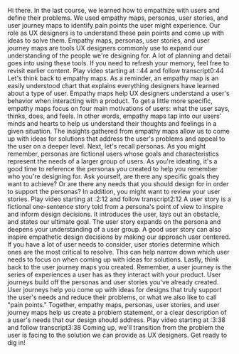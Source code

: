 
Hi there. In the last course, we learned how to empathize with users and define their problems. We used empathy maps, personas, user stories, and user journey maps to identify pain points the user might experience. Our role as UX designers is to understand these pain points and come up with ideas to solve them. Empathy maps, personas, user stories, and user journey maps are tools UX designers commonly use to expand our understanding of the people we're designing for. A lot of planning and detail goes into using these tools. If you need to refresh your memory, feel free to revisit earlier content.
Play video starting at ::44 and follow transcript0:44
Let's think back to empathy maps. As a reminder, an empathy map is an easily understood chart that explains everything designers have learned about a type of user. Empathy maps help UX designers understand a user's behavior when interacting with a product. To get a little more specific, empathy maps focus on four main motivations of users: what the user says, thinks, does, and feels. In other words, empathy maps tap into our users' minds and hearts to help us understand their thoughts and feelings in a given situation. The insights gathered from empathy maps allow us to come up with ideas for solutions that address the user's problems and appeal to the user on a deeper level. Next, let's recall personas. As you might remember, personas are fictional users whose goals and characteristics represent the needs of a larger group of users. As you're ideating, it's a good time to reference the personas you created to help you remember who you're designing for. Ask yourself, are there any specific goals they want to achieve? Or are there any needs that you should design for in order to support the personas? In addition, you might want to review your user stories.
Play video starting at :2:12 and follow transcript2:12
A user story is a fictional one-sentence story told from a persona's point of view to inspire and inform design decisions. It introduces the user, lays out an obstacle, and states our ultimate goal. The user story expands on the persona and deepens your understanding of a user group. A good user story can also inspire empathetic design decisions by making our approach user centered. If you have a lot of user needs to consider, user stories determine which ones are the most critical to resolve. This can help narrow down which user needs to focus on when coming up with ideas for solutions. Lastly, think back to the user journey maps you created. Remember, a user journey is the series of experiences a user has as they interact with your product. User journeys build off the personas and user stories you've already created. User journeys help you come up with ideas for designs that truly support the user's needs and reduce their problems, or what we also like to call "pain points." Together, empathy maps, personas, user stories, and user journey maps help us create a problem statement, or a clear description of a user's needs that our design should address.
Play video starting at :3:38 and follow transcript3:38
Coming up, we'll transition from the problem the user is facing to the solution we can provide as UX designers. Get ready to dig in!